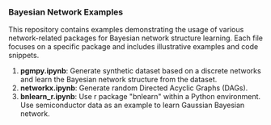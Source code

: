 ### Bayesian Network Examples

This repository contains examples demonstrating the usage of various network-related packages for Bayesian network structure learning. Each file focuses on a specific package and includes illustrative examples and code snippets.


1. **pgmpy.ipynb**: Generate synthetic dataset based on a discrete networks and learn the Bayesian network structure from the dataset.
2. **networkx.ipynb**: Generate random Directed Acyclic Graphs (DAGs).
3. **bnlearn_r.ipynb**: Use r package "bnlearn" within a Python environment. Use semiconductor data as an example to learn Gaussian Bayesian network.
